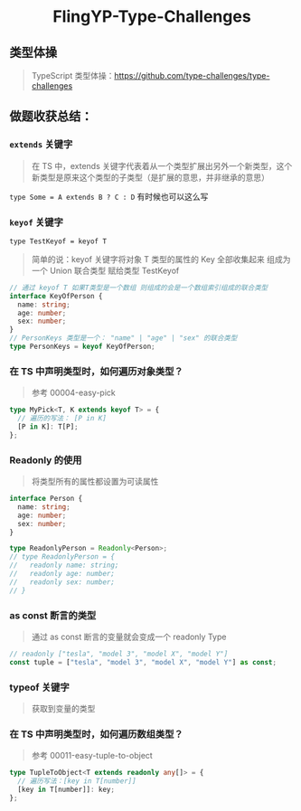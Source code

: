 <div align="center">
    <h1>FlingYP-Type-Challenges</h1>
</div>

## 类型体操

> TypeScript 类型体操：https://github.com/type-challenges/type-challenges

## 做题收获总结：

### `extends` 关键字

> 在 TS 中，extends 关键字代表着从一个类型扩展出另外一个新类型，这个新类型是原来这个类型的子类型（是扩展的意思，并非继承的意思）

`type Some = A extends B ? C : D` 有时候也可以这么写

### `keyof` 关键字

`type TestKeyof = keyof T`

> 简单的说：keyof 关键字将对象 T 类型的属性的 Key 全部收集起来 组成为一个 Union 联合类型 赋给类型 TestKeyof

```typescript
// 通过 keyof T 如果T类型是一个数组 则组成的会是一个数组索引组成的联合类型
interface KeyOfPerson {
  name: string;
  age: number;
  sex: number;
}
// PersonKeys 类型是一个： "name" | "age" | "sex" 的联合类型
type PersonKeys = keyof KeyOfPerson;
```

### 在 TS 中声明类型时，如何遍历对象类型？

> 参考 00004-easy-pick

```typescript
type MyPick<T, K extends keyof T> = {
  // 遍历的写法： [P in K]
  [P in K]: T[P];
};
```

### Readonly 的使用

> 将类型所有的属性都设置为可读属性

```typescript
interface Person {
  name: string;
  age: number;
  sex: number;
}

type ReadonlyPerson = Readonly<Person>;
// type ReadonlyPerson = {
//   readonly name: string;
//   readonly age: number;
//   readonly sex: number;
// }
```

### as const 断言的类型

> 通过 as const 断言的变量就会变成一个 readonly Type

```typescript
// readonly ["tesla", "model 3", "model X", "model Y"]
const tuple = ["tesla", "model 3", "model X", "model Y"] as const;
```

### typeof 关键字

> 获取到变量的类型

### 在 TS 中声明类型时，如何遍历数组类型？

> 参考 00011-easy-tuple-to-object

```typescript
type TupleToObject<T extends readonly any[]> = {
  // 遍历写法：[key in T[number]]
  [key in T[number]]: key;
};
```
